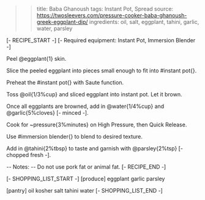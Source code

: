 >> title: Baba Ghanoush
>> tags: Instant Pot, Spread
>> source: https://twosleevers.com/pressure-cooker-baba-ghanoush-greek-eggplant-dip/
>> ingredients: oil, salt, eggplant, tahini, garlic, water, parsley

[- RECIPE_START -]
[- Required equipment: Instant Pot, Immersion Blender -]

Peel @eggplant{1} skin.

Slice the peeled eggplant into pieces small enough to fit into #instant pot{}.

Preheat the #instant pot{} with Saute function.

Toss @oil{1/3%cup} and sliced eggplant into instant pot. Let it brown.

Once all eggplants are browned, add in @water{1/4%cup} and @garlic{5%cloves} [- minced -].

Cook for ~pressure{3%minutes} on High Pressure, then Quick Release.

Use #immersion blender{} to blend to desired texture.

Add in @tahini{2%tbsp} to taste and garnish with @parsley{2%tsp} [- chopped fresh -].

-- Notes:
-- Do not use pork fat or animal fat.
[- RECIPE_END -]

[- SHOPPING_LIST_START -]
[produce]
eggplant
garlic
parsley

[pantry]
oil
kosher salt
tahini
water
[- SHOPPING_LIST_END -]